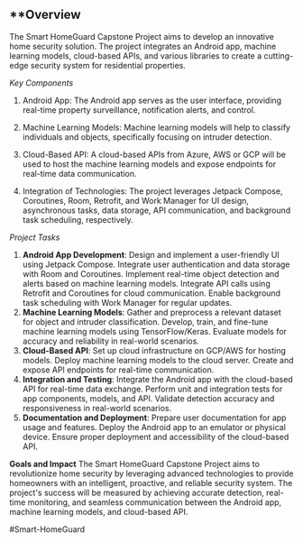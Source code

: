 **Overview
-----
The Smart HomeGuard Capstone Project aims to develop an innovative home security solution. The project integrates an Android app, machine learning models, cloud-based APIs, and various libraries to create a cutting-edge security system for residential properties.

*Key Components*
1. Android App: The Android app serves as the user interface, providing real-time property surveillance, notification alerts, and control.

2. Machine Learning Models: Machine learning models will help to classify individuals and objects, specifically focusing on intruder detection.

3. Cloud-Based API: A cloud-based APIs from Azure, AWS or GCP will be used to host the machine learning models and expose endpoints for real-time data communication.

4. Integration of Technologies: The project leverages Jetpack Compose, Coroutines, Room, Retrofit, and Work Manager for UI design, asynchronous tasks, data storage, API communication, and background task scheduling, respectively.

*Project Tasks*
1. **Android App Development**:
Design and implement a user-friendly UI using Jetpack Compose.
Integrate user authentication and data storage with Room and Coroutines.
Implement real-time object detection and alerts based on machine learning models.
Integrate API calls using Retrofit and Coroutines for cloud communication.
Enable background task scheduling with Work Manager for regular updates.
2. **Machine Learning Models**:
Gather and preprocess a relevant dataset for object and intruder classification.
Develop, train, and fine-tune machine learning models using TensorFlow/Keras.
Evaluate models for accuracy and reliability in real-world scenarios.
3. **Cloud-Based API**:
Set up cloud infrastructure on GCP/AWS for hosting models.
Deploy machine learning models to the cloud server.
Create and expose API endpoints for real-time communication.
4. **Integration and Testing**:
Integrate the Android app with the cloud-based API for real-time data exchange.
Perform unit and integration tests for app components, models, and API.
Validate detection accuracy and responsiveness in real-world scenarios.
5. **Documentation and Deployment**:
Prepare user documentation for app usage and features.
Deploy the Android app to an emulator or physical device.
Ensure proper deployment and accessibility of the cloud-based API.

**Goals and Impact**
The Smart HomeGuard Capstone Project aims to revolutionize home security by leveraging advanced technologies to provide homeowners with an intelligent, proactive, and reliable security system. The project's success will be measured by achieving accurate detection, real-time monitoring, and seamless communication between the Android app, machine learning models, and cloud-based API.
 
 #Smart-HomeGuard
